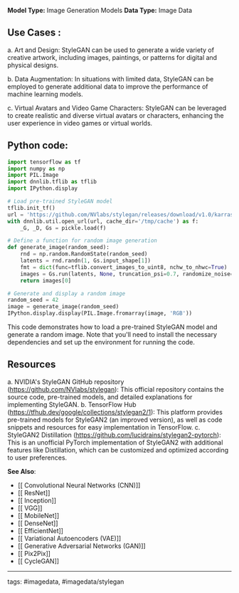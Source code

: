 **Model Type:**  Image Generation Models
**Data Type:**  Image Data

## Use Cases :

a. Art and Design: StyleGAN can be used to generate a wide variety of creative artwork, including images, paintings, or patterns for digital and physical designs.

b. Data Augmentation: In situations with limited data, StyleGAN can be employed to generate additional data to improve the performance of machine learning models.

c. Virtual Avatars and Video Game Characters: StyleGAN can be leveraged to create realistic and diverse virtual avatars or characters, enhancing the user experience in video games or virtual worlds.


## Python code: 

```python
import tensorflow as tf
import numpy as np
import PIL.Image
import dnnlib.tflib as tflib
import IPython.display

# Load pre-trained StyleGAN model
tflib.init_tf()
url = 'https://github.com/NVlabs/stylegan/releases/download/v1.0/karras2019stylegan-ffhq-1024x1024.pkl'
with dnnlib.util.open_url(url, cache_dir='/tmp/cache') as f:
    _G, _D, Gs = pickle.load(f)

# Define a function for random image generation
def generate_image(random_seed):
    rnd = np.random.RandomState(random_seed)
    latents = rnd.randn(1, Gs.input_shape[1])
    fmt = dict(func=tflib.convert_images_to_uint8, nchw_to_nhwc=True)
    images = Gs.run(latents, None, truncation_psi=0.7, randomize_noise=True, output_transform=fmt)
    return images[0]

# Generate and display a random image
random_seed = 42
image = generate_image(random_seed)
IPython.display.display(PIL.Image.fromarray(image, 'RGB'))
```

This code demonstrates how to load a pre-trained StyleGAN model and generate a random image. Note that you'll need to install the necessary dependencies and set up the environment for running the code.


## Resources

a. NVIDIA's StyleGAN GitHub repository (https://github.com/NVlabs/stylegan): This official repository contains the source code, pre-trained models, and detailed explanations for implementing StyleGAN.
b. TensorFlow Hub (https://tfhub.dev/google/collections/stylegan2/1): This platform provides pre-trained models for StyleGAN2 (an improved version), as well as code snippets and resources for easy implementation in TensorFlow.
c. StyleGAN2 Distillation (https://github.com/lucidrains/stylegan2-pytorch): This is an unofficial PyTorch implementation of StyleGAN2 with additional features like Distillation, which can be customized and optimized according to user preferences.

**See Also**:

- [[ Convolutional Neural Networks (CNN)]]
- [[ ResNet]]
- [[ Inception]]
- [[ VGG]]
- [[ MobileNet]]
- [[ DenseNet]]
- [[ EfficientNet]]
- [[ Variational Autoencoders (VAE)]]
- [[ Generative Adversarial Networks (GAN)]]
- [[ Pix2Pix]]
- [[ CycleGAN]]

---
tags: #imagedata, #imagedata/stylegan
